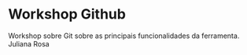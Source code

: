 # Workshop Github
Workshop sobre Git sobre as principais funcionalidades da ferramenta.
Juliana Rosa
